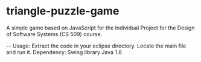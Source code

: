 # triangle-puzzle-game
A simple game based on JavaScript for the Individual Project for the Design of Software Systems (CS 509) course.

-- Usage:
Extract the code in your eclipse directory. Locate the main file and run it. 
Dependency: 
Swing library
Java 1.8
